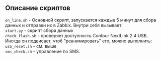 ## Описание скриптов
  
`on_line.sh` - Основной скрипт, запускается каждые 5 минут для сбора данных и отправки их в Zabbix. Внутри себя вызывает:   
`start.py` - скрипт сбора данных  
`check_flash.sh` - проверяет доступность Contour NextLink 2.4 USB. Иногда он подвисает, чтоб "реанимировать" его, можно выполнить:  
`usb_reset.sh` - см. выше  
`sms_check.sh` - управление по SMS.

